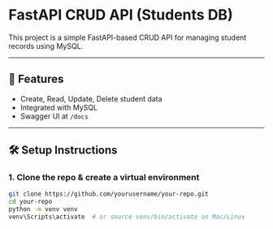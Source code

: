 # FastAPI CRUD API (Students DB)

This project is a simple FastAPI-based CRUD API for managing student records using MySQL.

---

## 🚀 Features

- Create, Read, Update, Delete student data
- Integrated with MySQL
- Swagger UI at `/docs`

---

## 🛠️ Setup Instructions

### 1. Clone the repo & create a virtual environment

```bash
git clone https://github.com/yourusername/your-repo.git
cd your-repo
python -m venv venv
venv\Scripts\activate  # or source venv/bin/activate on Mac/Linux
